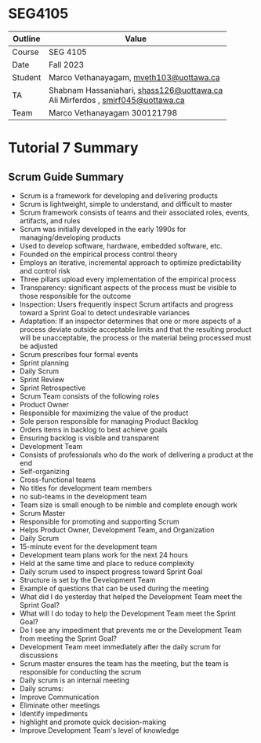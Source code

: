 # SEG4105

| Outline | Value |
| --- | --- |
| Course | SEG 4105 |
| Date | Fall 2023 |
| Student | Marco Vethanayagam, mveth103@uottawa.ca |
| TA | Shabnam Hassaniahari, shass126@uottawa.ca <br> Ali Mirferdos , smirf045@uottawa.ca| 
| Team | Marco Vethanayagam 300121798 <br>|

# Tutorial 7 Summary

## Scrum Guide Summary
- Scrum is a framework for developing and delivering products
- Scrum is lightweight, simple to understand, and difficult to master
- Scrum framework consists of teams and their associated roles, events, artifacts, and rules
- Scrum was initially developed in the early 1990s for managing/developing products
- Used to develop software, hardware, embedded software, etc.
- Founded on the empirical process control theory
 - Employs an iterative, incremental approach to optimize predictability and control risk
- Three pillars upload every implementation of the empirical process
 - Transparency: significant aspects of the process must be visible to those responsible for the outcome
 - Inspection: Users frequently inspect Scrum artifacts and progress toward a Sprint Goal to detect undesirable variances
 - Adaptation: If an inspector determines that one or more aspects of a process deviate outside acceptable limits and that the resulting product will be unacceptable, the process or the material being processed must be adjusted
 - Scrum prescribes four formal events
  - Sprint planning
  - Daily Scrum
  - Sprint Review
  - Sprint Retrospective
 - Scrum Team consists of the following roles
  - Product Owner
   - Responsible for maximizing the value of the product
   - Sole person responsible for managing Product Backlog
   - Orders items in backlog to best achieve goals
   - Ensuring backlog is visible and transparent
  - Development Team
   - Consists of professionals who do the work of delivering a product at the end
   - Self-organizing
   - Cross-functional teams
   - No titles for development team members
   - no sub-teams in the development team
   - Team size is small enough to be nimble and complete enough work
  - Scrum Master
   - Responsible for promoting and supporting Scrum
   - Helps Product Owner, Development Team, and Organization
- Daily Scrum
 - 15-minute event for the development team
 - Development team plans work for the next 24 hours
 - Held at the same time and place to reduce complexity
 - Daily scrum used to inspect progress toward Sprint Goal
 - Structure is set by the Development Team
 - Example of questions that can be used during the meeting
  - What did I do yesterday that helped the Development Team meet the Sprint Goal?
  - What will I do today to help the Development Team meet the Sprint Goal?
  - Do I see any impediment that prevents me or the Development Team from meeting the Sprint Goal?
 - Development Team meet immediately after the daily scrum for discussions
 - Scrum master ensures the team has the meeting, but the team is responsible for conducting the scrum
 - Daily scrum is an internal meeting
 - Daily scrums:
  - Improve Communication
  - Eliminate other meetings
  - Identify impediments
  - highlight and promote quick decision-making
  - Improve Development Team's level of knowledge
 
